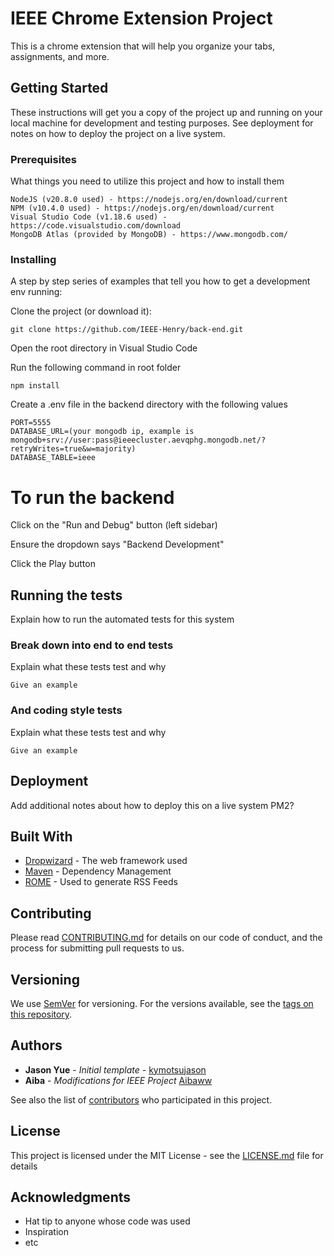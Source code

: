# IEEE Chrome Extension Project

This is a chrome extension that will help you organize your tabs, assignments, and more.

## Getting Started

These instructions will get you a copy of the project up and running on your local machine for development and testing purposes. See deployment for notes on how to deploy the project on a live system.

### Prerequisites

What things you need to utilize this project and how to install them

```
NodeJS (v20.8.0 used) - https://nodejs.org/en/download/current
NPM (v10.4.0 used) - https://nodejs.org/en/download/current
Visual Studio Code (v1.18.6 used) - https://code.visualstudio.com/download
MongoDB Atlas (provided by MongoDB) - https://www.mongodb.com/
```

### Installing

A step by step series of examples that tell you how to get a development env running:

Clone the project (or download it):

```
git clone https://github.com/IEEE-Henry/back-end.git
```

Open the root directory in Visual Studio Code

Run the following command in root folder

```
npm install
```

Create a .env file in the backend directory with the following values

```
PORT=5555
DATABASE_URL=(your mongodb ip, example is mongodb+srv://user:pass@ieeecluster.aevqphg.mongodb.net/?retryWrites=true&w=majority)
DATABASE_TABLE=ieee
```

# To run the backend

Click on the "Run and Debug" button (left sidebar)

Ensure the dropdown says "Backend Development"

Click the Play button

## Running the tests

Explain how to run the automated tests for this system

### Break down into end to end tests

Explain what these tests test and why

```
Give an example
```

### And coding style tests

Explain what these tests test and why

```
Give an example
```

## Deployment

Add additional notes about how to deploy this on a live system
PM2?

## Built With

* [Dropwizard](http://www.dropwizard.io/1.0.2/docs/) - The web framework used
* [Maven](https://maven.apache.org/) - Dependency Management
* [ROME](https://rometools.github.io/rome/) - Used to generate RSS Feeds

## Contributing

Please read [CONTRIBUTING.md](CONTRIBUTING.md) for details on our code of conduct, and the process for submitting pull requests to us.

## Versioning

We use [SemVer](http://semver.org/) for versioning. For the versions available, see the [tags on this repository](https://github.com/your/project/tags). 

## Authors

* **Jason Yue** - *Initial template* - [kymotsujason](https://github.com/kymotsujason)
* **Aiba** - *Modifications for IEEE Project* [Aibaww](https://github.com/Aibaww)

See also the list of [contributors](https://github.com/your/project/contributors) who participated in this project.

## License

This project is licensed under the MIT License - see the [LICENSE.md](LICENSE.md) file for details

## Acknowledgments

* Hat tip to anyone whose code was used
* Inspiration
* etc

